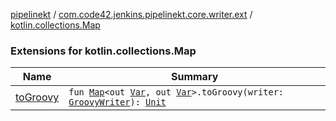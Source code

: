 [pipelinekt](../../index.md) / [com.code42.jenkins.pipelinekt.core.writer.ext](../index.md) / [kotlin.collections.Map](./index.md)

### Extensions for kotlin.collections.Map

| Name | Summary |
|---|---|
| [toGroovy](to-groovy.md) | `fun `[`Map`](https://kotlinlang.org/api/latest/jvm/stdlib/kotlin.collections/-map/index.html)`<out `[`Var`](../../com.code42.jenkins.pipelinekt.core.vars/-var/index.md)`, out `[`Var`](../../com.code42.jenkins.pipelinekt.core.vars/-var/index.md)`>.toGroovy(writer: `[`GroovyWriter`](../../com.code42.jenkins.pipelinekt.core.writer/-groovy-writer/index.md)`): `[`Unit`](https://kotlinlang.org/api/latest/jvm/stdlib/kotlin/-unit/index.html) |
